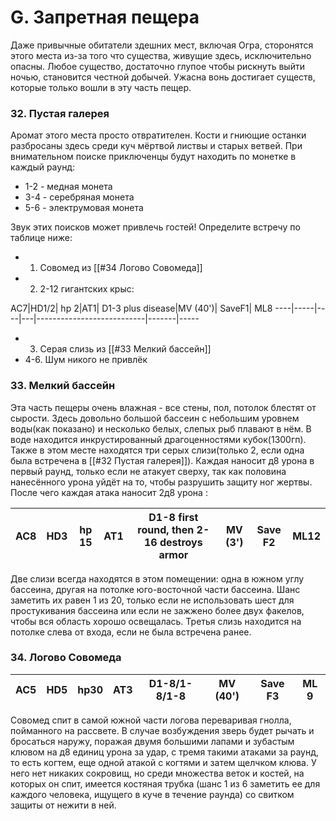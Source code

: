 # G. Запретная пещера
Даже привычные обитатели здешних мест, включая Огра, сторонятся этого места из-за того что существа, живущие здесь, исключительно опасны. Любое существо, достаточно глупое чтобы рискнуть выйти ночью, становится честной добычей. Ужасна вонь достигает существ, которые только вошли в эту часть пещер.

### 32. Пустая галерея
Аромат этого места просто отвратителен. Кости и гниющие останки  разбросаны здесь среди куч мёртвой листвы и старых ветвей. При внимательном поиске приключенцы будут находить по монетке в каждый раунд:
- 1-2 - медная монета
- 3-4 - серебряная монета
- 5-6 - электрумовая монета

Звук этих поисков может привлечь гостей! Определите встречу по таблице ниже:
- 1. Совомед из [[#34 Логово Совомеда]]
- 2. 2-12 гигантских крыс:

AC7|HD1/2| hp 2|AT1| D1-3 plus disease|MV (40')| SaveF1| ML8
----|-----|----|---|---------------------------|-------|-----
- 3. Серая слизь из [[#33 Мелкий бассейн]]
- 4-6. Шум никого не привлёк
### 33. Мелкий бассейн
Эта часть пещеры очень влажная - все стены, пол, потолок блестят от сырости.  Здесь довольно большой бассеин с небольшим уровнем воды(как показано) и несколько белых, слепых рыб плавают в нём. В воде находится инкрустированный драгоценностями кубок(1300гп). Также в этом месте находятся три серых слизи(только 2, если одна была встречена в [[#32 Пустая галерея]]). Каждая наносит д8 урона в первый раунд, только если не атакует сверху, так как половина нанесённого урона уйдёт на то, чтобы разрушить защиту ног жертвы. После чего каждая атака наносит 2д8 урона :

AC8|HD3| hp 15|AT1| D1-8 first round, then 2-16 destroys armor|MV (3')| Save F2| ML12
----|---|-----|---|-------------------------------------------|-------|--------|--------
Две слизи всегда находятся в этом помещении: одна в южном углу бассеина, другая на потолке юго-восточной части бассеина. Шанс заметить их равен 1 из 20, только если не использовать шест для простукивания бассеина или если не зажжено более двух факелов, чтобы вся область хорошо освещалась. Третья слизь находится на потолке слева от входа, если не была встречена ранее.
### 34. Логово Совомеда

AC5|HD5| hp30|AT3| D1-8/1-8/1-8| MV (40')| Save F3| ML 9
----|---|-----|---|------------|---------|---------|------
Совомед спит в самой южной части логова переваривая гнолла, пойманного на рассвете. В случае возбуждения зверь будет рычать и бросаться наружу, поражая двумя большими лапами и зубастым клювом на д8 единиц урона за удар, с тремя такими атаками за раунд, то есть когтем, еще одной атакой с когтями и затем щелчком клюва. У него нет никаких сокровищ, но среди множества веток и костей, на которых он спит, имеется костяная трубка (шанс 1 из 6 заметить ее для каждого человека, ищущего в куче в течение раунда) со свитком защиты от нежити в ней.